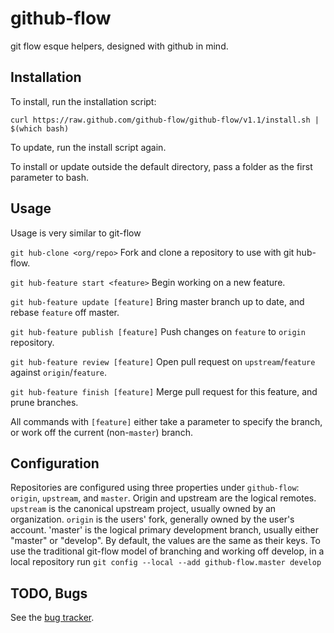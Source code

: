 github-flow
===========

git flow esque helpers, designed with github in mind.

Installation
------------

To install, run the installation script:

```
curl https://raw.github.com/github-flow/github-flow/v1.1/install.sh | $(which bash)
```

To update, run the install script again.

To install or update outside the default directory, pass a folder as the first parameter to bash.

Usage
-----

Usage is very similar to git-flow

`git hub-clone <org/repo>` Fork and clone a repository to use with git hub-flow.

`git hub-feature start <feature>` Begin working on a new feature.

`git hub-feature update [feature]` Bring master branch up to date, and rebase `feature` off master.

`git hub-feature publish [feature]` Push changes on `feature` to `origin` repository.

`git hub-feature review [feature]` Open pull request on `upstream`/`feature` against `origin`/`feature`.

`git hub-feature finish [feature]` Merge pull request for this feature, and prune branches.

All commands with `[feature]` either take a parameter to specify the branch, or work off the current (non-`master`) branch.


Configuration
-------------

Repositories are configured using three properties under `github-flow`: `origin`, `upstream`, and `master`. Origin and upstream are the logical remotes. `upstream` is the canonical upstream project, usually owned by an organization. `origin` is the users' fork, generally owned by the user's account. 'master' is the logical primary development branch, usually either "master" or "develop". By default, the values are the same as their keys. To use the traditional git-flow model of branching and working off develop, in a local repository run `git config --local --add github-flow.master develop`

TODO, Bugs
----------

See the [bug tracker](https://github.com/github-flow/github-flow/issues).
